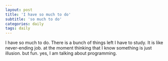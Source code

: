 ```yaml
---
layout: post
title: 'I have so much to do'
subtitle: 'so much to do'
categories: daily
tags: daily
---
```


I have so much to do. There is a bunch of things left I have to study. It is like never-ending job. at the moment thinking that I know something is just illusion. but fun. yes, I am talking about programming.
